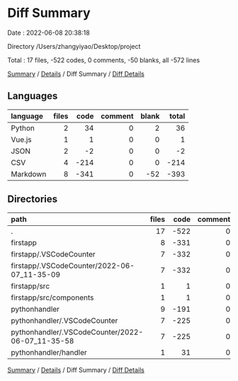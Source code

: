 # Diff Summary

Date : 2022-06-08 20:38:18

Directory /Users/zhangyiyao/Desktop/project

Total : 17 files,  -522 codes, 0 comments, -50 blanks, all -572 lines

[Summary](results.md) / [Details](details.md) / Diff Summary / [Diff Details](diff-details.md)

## Languages
| language | files | code | comment | blank | total |
| :--- | ---: | ---: | ---: | ---: | ---: |
| Python | 2 | 34 | 0 | 2 | 36 |
| Vue.js | 1 | 1 | 0 | 0 | 1 |
| JSON | 2 | -2 | 0 | 0 | -2 |
| CSV | 4 | -214 | 0 | 0 | -214 |
| Markdown | 8 | -341 | 0 | -52 | -393 |

## Directories
| path | files | code | comment | blank | total |
| :--- | ---: | ---: | ---: | ---: | ---: |
| . | 17 | -522 | 0 | -50 | -572 |
| firstapp | 8 | -331 | 0 | -26 | -357 |
| firstapp/.VSCodeCounter | 7 | -332 | 0 | -26 | -358 |
| firstapp/.VSCodeCounter/2022-06-07_11-35-09 | 7 | -332 | 0 | -26 | -358 |
| firstapp/src | 1 | 1 | 0 | 0 | 1 |
| firstapp/src/components | 1 | 1 | 0 | 0 | 1 |
| pythonhandler | 9 | -191 | 0 | -24 | -215 |
| pythonhandler/.VSCodeCounter | 7 | -225 | 0 | -26 | -251 |
| pythonhandler/.VSCodeCounter/2022-06-07_11-35-58 | 7 | -225 | 0 | -26 | -251 |
| pythonhandler/handler | 1 | 31 | 0 | 2 | 33 |

[Summary](results.md) / [Details](details.md) / Diff Summary / [Diff Details](diff-details.md)